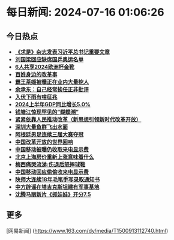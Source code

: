 
# 每日新闻: 2024-07-16 01:06:26
## 今日热点

- **[《求是》杂志发表习近平总书记重要文章](https://www.163.com/search?keyword=%E3%80%8A%E6%B1%82%E6%98%AF%E3%80%8B%E6%9D%82%E5%BF%97%E5%8F%91%E8%A1%A8%E4%B9%A0%E8%BF%91%E5%B9%B3%E6%80%BB%E4%B9%A6%E8%AE%B0%E9%87%8D%E8%A6%81%E6%96%87%E7%AB%A0)**
- **[刘国梁回应缺席国乒奥运名单](https://www.163.com/search?keyword=%E5%88%98%E5%9B%BD%E6%A2%81%E5%9B%9E%E5%BA%94%E7%BC%BA%E5%B8%AD%E5%9B%BD%E4%B9%92%E5%A5%A5%E8%BF%90%E5%90%8D%E5%8D%95)**
- **[6人共享2024欧洲杯金靴](https://www.163.com/search?keyword=6%E4%BA%BA%E5%85%B1%E4%BA%AB2024%E6%AC%A7%E6%B4%B2%E6%9D%AF%E9%87%91%E9%9D%B4)**
- **[百姓身边的改革事](https://www.163.com/search?keyword=%E7%99%BE%E5%A7%93%E8%BA%AB%E8%BE%B9%E7%9A%84%E6%94%B9%E9%9D%A9%E4%BA%8B)**
- **[霸王茶姬被曝正在业内大量挖人](https://www.163.com/search?keyword=%E9%9C%B8%E7%8E%8B%E8%8C%B6%E5%A7%AC%E8%A2%AB%E6%9B%9D%E6%AD%A3%E5%9C%A8%E4%B8%9A%E5%86%85%E5%A4%A7%E9%87%8F%E6%8C%96%E4%BA%BA)**
- **[余承东：自己经常挨任正非批评](https://www.163.com/search?keyword=%E4%BD%99%E6%89%BF%E4%B8%9C%EF%BC%9A%E8%87%AA%E5%B7%B1%E7%BB%8F%E5%B8%B8%E6%8C%A8%E4%BB%BB%E6%AD%A3%E9%9D%9E%E6%89%B9%E8%AF%84)**
- **[入伏下雨有啥征兆](https://www.163.com/search?keyword=%E5%85%A5%E4%BC%8F%E4%B8%8B%E9%9B%A8%E6%9C%89%E5%95%A5%E5%BE%81%E5%85%86)**
- **[2024上半年GDP同比增长5.0%](https://www.163.com/search?keyword=2024%E4%B8%8A%E5%8D%8A%E5%B9%B4GDP%E5%90%8C%E6%AF%94%E5%A2%9E%E9%95%BF5.0%25)**
- **[钱塘江惊现罕见的“蝴蝶潮”](https://www.163.com/search?keyword=%E9%92%B1%E5%A1%98%E6%B1%9F%E6%83%8A%E7%8E%B0%E7%BD%95%E8%A7%81%E7%9A%84%E2%80%9C%E8%9D%B4%E8%9D%B6%E6%BD%AE%E2%80%9D)**
- **[紧紧依靠人民推动改革（新思想引领新时代改革开放）](https://www.163.com/search?keyword=%E7%B4%A7%E7%B4%A7%E4%BE%9D%E9%9D%A0%E4%BA%BA%E6%B0%91%E6%8E%A8%E5%8A%A8%E6%94%B9%E9%9D%A9%EF%BC%88%E6%96%B0%E6%80%9D%E6%83%B3%E5%BC%95%E9%A2%86%E6%96%B0%E6%97%B6%E4%BB%A3%E6%94%B9%E9%9D%A9%E5%BC%80%E6%94%BE%EF%BC%89)**
- **[深圳大量鱼群飞出水面](https://www.163.com/search?keyword=%E6%B7%B1%E5%9C%B3%E5%A4%A7%E9%87%8F%E9%B1%BC%E7%BE%A4%E9%A3%9E%E5%87%BA%E6%B0%B4%E9%9D%A2)**
- **[阿根廷男足连续三届大赛夺冠](https://www.163.com/search?keyword=%E9%98%BF%E6%A0%B9%E5%BB%B7%E7%94%B7%E8%B6%B3%E8%BF%9E%E7%BB%AD%E4%B8%89%E5%B1%8A%E5%A4%A7%E8%B5%9B%E5%A4%BA%E5%86%A0)**
- **[中国改革开放的世界回响](https://www.163.com/search?keyword=%E4%B8%AD%E5%9B%BD%E6%94%B9%E9%9D%A9%E5%BC%80%E6%94%BE%E7%9A%84%E4%B8%96%E7%95%8C%E5%9B%9E%E5%93%8D)**
- **[中国移动被曝仍收取来电显示费](https://www.163.com/search?keyword=%E4%B8%AD%E5%9B%BD%E7%A7%BB%E5%8A%A8%E8%A2%AB%E6%9B%9D%E4%BB%8D%E6%94%B6%E5%8F%96%E6%9D%A5%E7%94%B5%E6%98%BE%E7%A4%BA%E8%B4%B9)**
- **[北京上海房价重新上涨意味着什么](https://www.163.com/search?keyword=%E5%8C%97%E4%BA%AC%E4%B8%8A%E6%B5%B7%E6%88%BF%E4%BB%B7%E9%87%8D%E6%96%B0%E4%B8%8A%E6%B6%A8%E6%84%8F%E5%91%B3%E7%9D%80%E4%BB%80%E4%B9%88)**
- **[梅西痛哭流涕:伤退后怒摔球鞋](https://www.163.com/search?keyword=%E6%A2%85%E8%A5%BF%E7%97%9B%E5%93%AD%E6%B5%81%E6%B6%95+%E4%BC%A4%E9%80%80%E5%90%8E%E6%80%92%E6%91%94%E7%90%83%E9%9E%8B)**
- **[中国移动回应偷偷收来电显示费](https://www.163.com/search?keyword=%E4%B8%AD%E5%9B%BD%E7%A7%BB%E5%8A%A8%E5%9B%9E%E5%BA%94%E5%81%B7%E5%81%B7%E6%94%B6%E6%9D%A5%E7%94%B5%E6%98%BE%E7%A4%BA%E8%B4%B9)**
- **[陕师大连续18年毛笔手写录取通知书](https://www.163.com/search?keyword=%E9%99%95%E5%B8%88%E5%A4%A7%E8%BF%9E%E7%BB%AD18%E5%B9%B4%E6%AF%9B%E7%AC%94%E6%89%8B%E5%86%99%E5%BD%95%E5%8F%96%E9%80%9A%E7%9F%A5%E4%B9%A6)**
- **[中方辟谣在塔吉克斯坦建有军事基地](https://www.163.com/search?keyword=%E4%B8%AD%E6%96%B9%E8%BE%9F%E8%B0%A3%E5%9C%A8%E5%A1%94%E5%90%89%E5%85%8B%E6%96%AF%E5%9D%A6%E5%BB%BA%E6%9C%89%E5%86%9B%E4%BA%8B%E5%9F%BA%E5%9C%B0)**
- **[沈腾马丽新片《抓娃娃》开分7.5](https://www.163.com/search?keyword=%E6%B2%88%E8%85%BE%E9%A9%AC%E4%B8%BD%E6%96%B0%E7%89%87%E3%80%8A%E6%8A%93%E5%A8%83%E5%A8%83%E3%80%8B%E5%BC%80%E5%88%867.5)**

## 更多
[网易新闻] (https://www.163.com/dy/media/T1500913112740.html)
